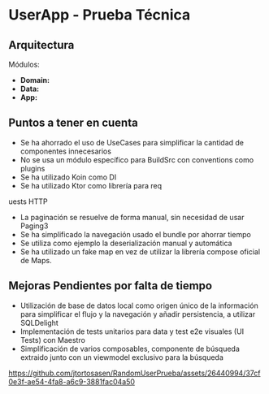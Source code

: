 # UserApp - Prueba Técnica

## Arquitectura

Módulos:
- **Domain:**
- **Data:**
- **App:**

## Puntos a tener en cuenta

- Se ha ahorrado el uso de UseCases para simplificar la cantidad de componentes innecesarios
- No se usa un módulo específico para BuildSrc con conventions como plugins
- Se ha utilizado Koin como DI
- Se ha utilizado Ktor como librería para req


uests HTTP
- La paginación se resuelve de forma manual, sin necesidad de usar Paging3
- Se ha simplificado la navegación usado el bundle por ahorrar tiempo
- Se utiliza como ejemplo la deserialización manual y automática
- Se ha utilizado un fake map en vez de utilizar la librería compose oficial de Maps.

## Mejoras Pendientes por falta de tiempo
- Utilización de base de datos local como origen único de la información para simplificar el flujo y la navegación y añadir persistencia, a utilizar SQLDelight
- Implementación de tests unitarios para data y test e2e visuales (UI Tests) con Maestro
- Simplificación de varios composables, componente de búsqueda extraido junto con un viewmodel exclusivo para la búsqueda

https://github.com/jtortosasen/RandomUserPrueba/assets/26440994/37cf0e3f-ae54-4fa8-a6c9-3881fac04a50

